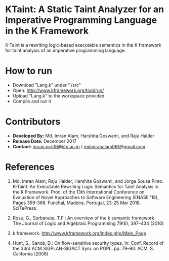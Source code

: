 # KTaint: A Static Taint Analyzer for an Imperative Programming Language in the K Framework

K-Taint is a rewriting logic-based executable semantics in the K framework for taint analysis of an imperative  programming language. 

# How to run

- Download "Lang.k" under "./src"
- Open: http://www.kframework.org/tool/run/
- Upload "Lang.k" to the workspace provided 
- Compile and run it


# Contributors

- __Developed By:__ Md. Imran Alam, Harshita Goswami, and Raju Halder
- __Release Date:__ December 2017
- __Contact:__ imran.pcs16@iitp.ac.in / mdimranalam061@gmail.com 

# References

1. Md. Imran Alam, Raju Halder, Harshita Goswami, and Jorge Sousa Pinto. K-Taint: An Executable Rewriting Logic Semantics for Taint Analysis in the K Framework. Proc. of the 13th International Conference on Evaluation of Novel Approaches to Software Engineering (ENASE '18), Pages 359-366. Funchal, Madeira, Portugal, 23-25 Mar 2018. SciTePress.

2. Rosu, G., Serbanuta, T.F.: An overview of the k semantic framework. The Journal of Logic and Algebraic Programming 79(6), 397–434 (2010)

3. k framework: http://www.kframework.org/index.php/Main_Page

4. Hunt, S., Sands, D.: On flow-sensitive security types. In: Conf. Record of the 33rd ACM SIGPLAN-SIGACT Sym. on POPL. pp. 79–90. ACM, S. California (2006)

